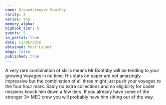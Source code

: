 ```yaml
---
name: Groundskeeper Boothby
rarity: 3
series: tng
memory_alpha:
bigbook_tier: 5
events: 5
in_portal: true
date: 11/06/2016
obtained: Post-Launch
mega: false
published: true
---
```


A very rare combination of skills means Mr Boothby will be tending to your growing Voyages in no time. His stats on paper are not amazingly impressive but the combination of all three might just push your voyages to the four hour mark. Sadly no extra collections and no eligibility for cadet missions knock him down a few tiers. If you already have some of the stronger 3* MED crew you will probably have him sitting out of the way.

